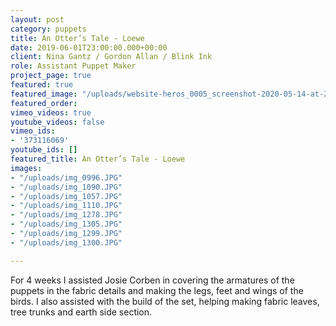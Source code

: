 ```yaml
---
layout: post
category: puppets
title: An Otter’s Tale - Loewe
date: 2019-06-01T23:00:00.000+00:00
client: Nina Gantz / Gordon Allan / Blink Ink
role: Assistant Puppet Maker
project_page: true
featured: true
featured_image: "/uploads/website-heros_0005_screenshot-2020-05-14-at-22.24.26.jpg"
featured_order: 
vimeo_videos: true
youtube_videos: false
vimeo_ids:
- '373116069'
youtube_ids: []
featured_title: An Otter’s Tale - Loewe
images:
- "/uploads/img_0996.JPG"
- "/uploads/img_1090.JPG"
- "/uploads/img_1057.JPG"
- "/uploads/img_1110.JPG"
- "/uploads/img_1278.JPG"
- "/uploads/img_1305.JPG"
- "/uploads/img_1299.JPG"
- "/uploads/img_1300.JPG"

---
```

For 4 weeks I assisted Josie Corben in covering the armatures of the puppets in the fabric details and making the legs, feet and wings of the birds. I also assisted with the build of the set, helping making fabric leaves, tree trunks and earth side section.

